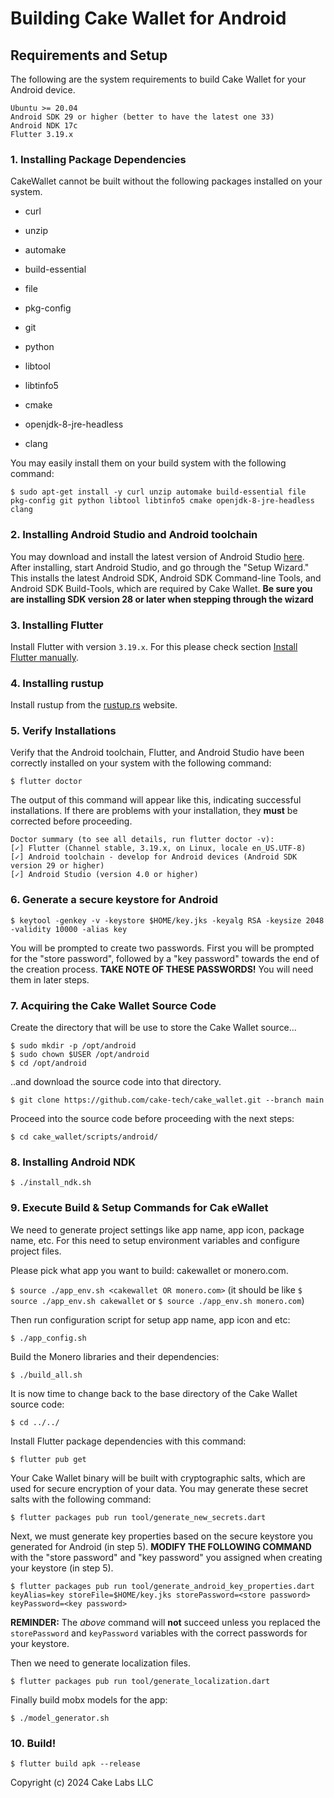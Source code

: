 # Building Cake Wallet for Android

## Requirements and Setup

The following are the system requirements to build Cake Wallet for your Android device.

```
Ubuntu >= 20.04 
Android SDK 29 or higher (better to have the latest one 33)
Android NDK 17c
Flutter 3.19.x
```

### 1. Installing Package Dependencies

CakeWallet cannot be built without the following packages installed on your system.

- curl

- unzip

- automake

- build-essential

- file

- pkg-config

- git

- python

- libtool

- libtinfo5

- cmake

- openjdk-8-jre-headless

- clang

You may easily install them on your build system with the following command:

`$ sudo apt-get install -y curl unzip automake build-essential file pkg-config git python libtool libtinfo5 cmake openjdk-8-jre-headless clang`

### 2. Installing Android Studio and Android toolchain

You may download and install the latest version of Android Studio [here](https://developer.android.com/studio#downloads). After installing, start Android Studio, and go through the "Setup Wizard." This installs the latest Android SDK, Android SDK Command-line Tools, and Android SDK Build-Tools, which are required by Cake Wallet. **Be sure you are installing SDK version 28 or later when stepping through the wizard**

### 3. Installing Flutter

Install Flutter with version `3.19.x`. For this please check section [Install Flutter manually](https://docs.flutter.dev/get-started/install/linux#install-flutter-manually).

### 4. Installing rustup

Install rustup from the [rustup.rs](https://rustup.rs/) website.

### 5. Verify Installations

Verify that the Android toolchain, Flutter, and Android Studio have been correctly installed on your system with the following command:

`$ flutter doctor`

The output of this command will appear like this, indicating successful installations. If there are problems with your installation, they **must** be corrected before proceeding.
```
Doctor summary (to see all details, run flutter doctor -v):
[✓] Flutter (Channel stable, 3.19.x, on Linux, locale en_US.UTF-8)
[✓] Android toolchain - develop for Android devices (Android SDK version 29 or higher)
[✓] Android Studio (version 4.0 or higher)
```

### 6. Generate a secure keystore for Android

`$ keytool -genkey -v -keystore $HOME/key.jks -keyalg RSA -keysize 2048 -validity 10000 -alias key`

You will be prompted to create two passwords. First you will be prompted for the "store password", followed by a "key password" towards the end of the creation process. **TAKE NOTE OF THESE PASSWORDS!** You will need them in later steps. 

### 7. Acquiring the Cake Wallet Source Code

Create the directory that will be use to store the Cake Wallet source...

```
$ sudo mkdir -p /opt/android
$ sudo chown $USER /opt/android
$ cd /opt/android
```

..and download the source code into that directory.

`$ git clone https://github.com/cake-tech/cake_wallet.git --branch main`

Proceed into the source code before proceeding with the next steps:

`$ cd cake_wallet/scripts/android/`

### 8. Installing Android NDK

`$ ./install_ndk.sh`

### 9. Execute Build & Setup Commands for Cak eWallet

We need to generate project settings like app name, app icon, package name, etc. For this need to setup environment variables and configure project files. 

Please pick what app you want to build: cakewallet or monero.com.

`$ source ./app_env.sh <cakewallet OR monero.com>`
(it should be like `$ source ./app_env.sh cakewallet` or `$ source ./app_env.sh monero.com`)

Then run configuration script for setup app name, app icon and etc:

`$ ./app_config.sh`  

Build the Monero libraries and their dependencies:

`$ ./build_all.sh`

It is now time to change back to the base directory of the Cake Wallet source code:

`$ cd ../../`

Install Flutter package dependencies with this command:

`$ flutter pub get`

Your Cake Wallet binary will be built with cryptographic salts, which are used for secure encryption of your data. You may generate these secret salts with the following command:

`$ flutter packages pub run tool/generate_new_secrets.dart`

Next, we must generate key properties based on the secure keystore you generated for Android (in step 5). **MODIFY THE FOLLOWING COMMAND** with the "store password" and "key password" you assigned when creating your keystore (in step 5).

`$ flutter packages pub run tool/generate_android_key_properties.dart keyAlias=key storeFile=$HOME/key.jks storePassword=<store password> keyPassword=<key password>`

**REMINDER:** The *above* command will **not** succeed unless you replaced the `storePassword` and `keyPassword` variables with the correct passwords for your keystore.

Then we need to generate localization files.

`$ flutter packages pub run tool/generate_localization.dart`

Finally build mobx models for the app:

`$ ./model_generator.sh`

### 10. Build!

`$ flutter build apk --release`

Copyright (c) 2024 Cake Labs LLC
